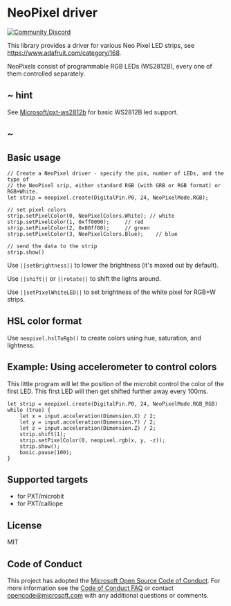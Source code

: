 # NeoPixel driver 

[![Community Discord](https://img.shields.io/discord/448979533891371018.svg)](https://aka.ms/makecodecommunity)

This library provides a driver for various Neo Pixel LED strips, 
see https://www.adafruit.com/category/168.

NeoPixels consist of programmable RGB LEDs (WS2812B), every one of them controlled
separately.  

## ~ hint

See [Microsoft/pxt-ws2812b](https://makecode.microbit.org/pkg/microsoft/pxt-ws2812b) for basic WS2812B led support. 

## ~

## Basic usage

```blocks
// Create a NeoPixel driver - specify the pin, number of LEDs, and the type of 
// the NeoPixel srip, either standard RGB (with GRB or RGB format) or RGB+White.
let strip = neopixel.create(DigitalPin.P0, 24, NeoPixelMode.RGB);

// set pixel colors
strip.setPixelColor(0, NeoPixelColors.White); // white
strip.setPixelColor(1, 0xff0000);     // red
strip.setPixelColor(2, 0x00ff00);     // green
strip.setPixelColor(3, NeoPixelColors.Blue);    // blue

// send the data to the strip
strip.show()
```

Use ``||setBrightness||`` to lower the brightness (it's maxed out by default).

Use ``||shift||`` or ``||rotate||`` to shift the lights around.

Use ``||setPixelWhiteLED||`` to set brightness of the white pixel for RGB+W strips. 

## HSL color format

Use `neopixel.hslToRgb()` to create colors using hue, saturation, and lightness.

## Example: Using accelerometer to control colors

This little program will let the position of the microbit control the color of the first LED.
This first LED will then get shifted further away every 100ms.

```blocks
let strip = neopixel.create(DigitalPin.P0, 24, NeoPixelMode.RGB_RGB)
while (true) {
    let x = input.acceleration(Dimension.X) / 2;
    let y = input.acceleration(Dimension.Y) / 2;
    let z = input.acceleration(Dimension.Z) / 2;
    strip.shift(1);
    strip.setPixelColor(0, neopixel.rgb(x, y, -z));
    strip.show();
    basic.pause(100);
}
```

## Supported targets

* for PXT/microbit
* for PXT/calliope

## License

MIT

## Code of Conduct

This project has adopted the [Microsoft Open Source Code of Conduct](https://opensource.microsoft.com/codeofconduct/). For more information see the [Code of Conduct FAQ](https://opensource.microsoft.com/codeofconduct/faq/) or contact [opencode@microsoft.com](mailto:opencode@microsoft.com) with any additional questions or comments.
